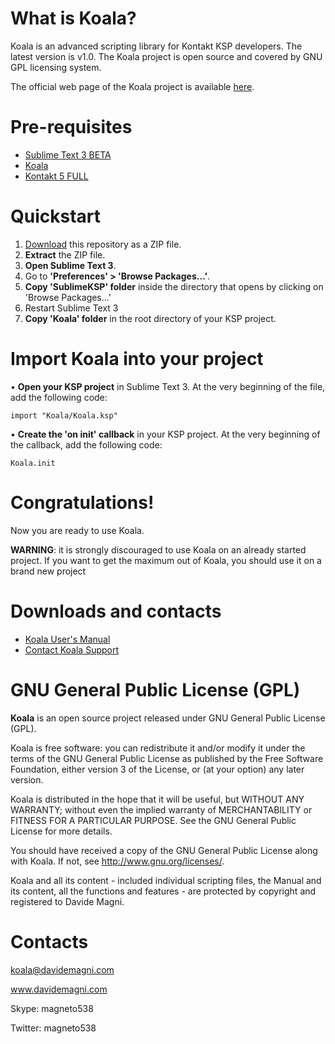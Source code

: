 # What is Koala?
Koala is an advanced scripting library for Kontakt KSP developers.
The latest version is v1.0.
The Koala project is open source and covered by GNU GPL licensing system.

The official web page of the Koala project is available [here](http://davidemagni.com/?page_id=709).

# Pre-requisites
- [Sublime Text 3 BETA](https://www.sublimetext.com/3)
- [Koala](https://github.com/magneto538/Koala/archive/master.zip)
- [Kontakt 5 FULL](http://www.native-instruments.com/en/products/komplete/samplers/kontakt-5/)

# Quickstart
1. [Download](https://github.com/magneto538/Koala/archive/master.zip) this repository as a ZIP file.
2. **Extract** the ZIP file.
3. **Open Sublime Text 3**.
4. Go to **'Preferences' > 'Browse Packages...'**.
5. **Copy 'SublimeKSP' folder** inside the directory that opens by clicking on 'Browse Packages...'
6. Restart Sublime Text 3
7. **Copy 'Koala' folder** in the root directory of your KSP project.

# Import Koala into your project
• **Open your KSP project** in Sublime Text 3. At the very beginning of the file, add the following code:

```ksp
import "Koala/Koala.ksp"
```
• **Create the 'on init' callback** in your KSP project. At the very beginning of the callback, add the following code:
```ksp
Koala.init
```

# Congratulations!
Now you are ready to use Koala.

**WARNING**: it is strongly discouraged to use Koala on an already started project. If you want to get the maximum out of Koala, you should use it on a brand new project

# Downloads and contacts
- [Koala User's Manual](http://davidemagni.com/wp-content/uploads/2016/05/Koala-v1.0-User-Manual.pdf)
- [Contact Koala Support](mailto:koala@davidemagni.com)

# GNU General Public License (GPL)
**Koala** is an open source project released under GNU General Public License (GPL).

Koala is free software: you can redistribute it and/or modify it under the terms of the GNU General Public License as published by the Free Software Foundation, either version 3 of the License, or (at your option) any later version.

Koala is distributed in the hope that it will be useful, but WITHOUT ANY WARRANTY; without even the implied warranty of MERCHANTABILITY or FITNESS FOR A PARTICULAR PURPOSE. See the GNU General Public License for more details.

You should have received a copy of the GNU General Public License along with Koala. If not, see http://www.gnu.org/licenses/.

Koala and all its content - included individual scripting files, the Manual and its content, all the functions and features - are protected by copyright and registered to Davide Magni.

# Contacts
koala@davidemagni.com

www.davidemagni.com

Skype: magneto538

Twitter: magneto538

  

